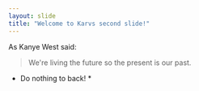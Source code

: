 ```yaml
---
layout: slide
title: "Welcome to Karvs second slide!"
---
```

As Kanye West said:

> We're living the future so
> the present is our past.
* Do nothing to back! *
